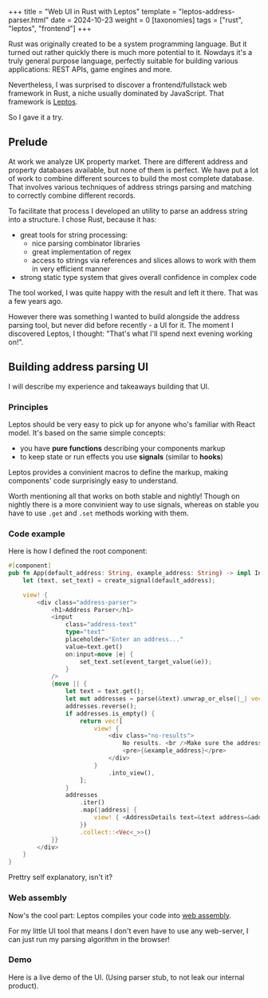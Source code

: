 +++
title = "Web UI in Rust with Leptos"
template = "leptos-address-parser.html"
date = 2024-10-23
weight = 0
[taxonomies] 
tags = ["rust", "leptos", "frontend"]
+++

Rust was originally created to be a system programming language. 
But it turned out rather quickly there is much more potential to it. 
Nowdays it's a truly general purpose language, perfectly suitable for building various applications: REST APIs, game engines and more.

Nevertheless, I was surprised to discover a frontend/fullstack web framework in Rust, a niche usually dominated by JavaScript. That framework is [Leptos](https://leptos.dev/).

So I gave it a try.
<!-- more -->

## Prelude
At work we analyze UK property market.
There are different address and property databases available, but none of them is perfect.
We have put a lot of work to combine different sources to build the most complete database.
That involves various techniques of address strings parsing and matching to correctly combine different records.

To facilitate that process I developed an utility to parse an address string into a structure.
I chose Rust, because it has:

- great tools for string processing: 
    - nice parsing combinator libraries
    - great implementation of regex
    - access to strings via references and slices allows to work with them in very efficient manner
- strong static type system that gives overall confidence in complex code

The tool worked, I was quite happy with the result and left it there.
That was a few years ago. 

However there was something I wanted to build alongside the address parsing tool, but never did before recently - a UI for it. 
The moment I discovered Leptos, I thought: "That's what I'll spend next evening working on!".

## Building address parsing UI

I will describe my experience and takeaways building that UI.

### Principles

Leptos should be very easy to pick up for anyone who's familiar with React model. 
It's based on the same simple concepts:

- you have **pure functions** describing your components markup
- to keep state or run effects you use **signals** (similar to **hooks**)

Leptos provides a convinient macros to define the markup, making components' code surprisingly easy to understand.

Worth mentioning all that works on both stable and nightly! Though on nightly there is a more convinient way to use signals, whereas on stable you have to use `.get` and `.set` methods working with them. 

### Code example
Here is how I defined the root component:
```Rust
#[component]
pub fn App(default_address: String, example_address: String) -> impl IntoView {
    let (text, set_text) = create_signal(default_address);

    view! {
        <div class="address-parser">
            <h1>Address Parser</h1>
            <input
                class="address-text"
                type="text"
                placeholder="Enter an address..."
                value=text.get()
                on:input=move |e| {
                    set_text.set(event_target_value(&e));
                }
            />
            {move || {
                let text = text.get();
                let mut addresses = parse(&text).unwrap_or_else(|_| vec![]);
                addresses.reverse();
                if addresses.is_empty() {
                    return vec![
                        view! {
                            <div class="no-results">
                                No results. <br />Make sure the address is a valid UK address, like:
                                <pre>{&example_address}</pre>
                            </div>
                        }
                            .into_view(),
                    ];
                }
                addresses
                    .iter()
                    .map(|address| {
                        view! { <AddressDetails text=&text address=&address /> }
                    })
                    .collect::<Vec<_>>()
            }}
        </div>
    }
}
```

Prettry self explanatory, isn't it?

### Web assembly

Now's the cool part: Leptos compiles your code into [web assembly](https://webassembly.org/).

For my little UI tool that means I don't even have to use any web-server, I can just run my parsing algorithm in the browser!

### Demo
Here is a live demo of the UI.
(Using parser stub, to not leak our internal product).


